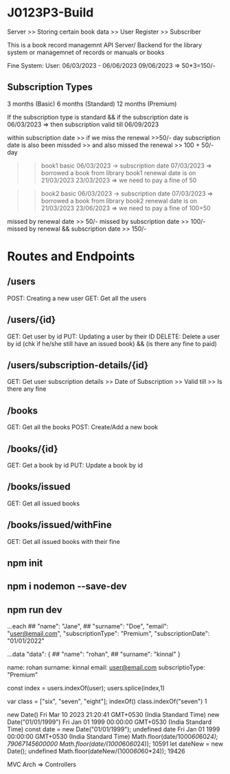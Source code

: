 # J0123P3-Build

Server  >> Storing certain book data
        >> User Register
        >> Subscriber


This is a book record managemnt API Server/ Backend for the library system or managemnet of records or manuals or books

Fine System:
User: 06/03/2023 - 06/06/2023
09/06/2023 => 50*3=150/-


## Subscription Types
3 months (Basic)
6 months (Standard)
12 months (Premium)

If the subscription type is standard && if the subscription date is 06/03/2023
=> then subscription valid till 06/09/2023

within subscription date >> if we miss the renewal >>50/- day
subscription date is also been missded >> and also missed the renewal >> 100 + 50/- day


>> book1
>> basic
>> 06/03/2023 -> subscription date
>> 07/03/2023 => borrowed a book from library
>> book1 renewal date is on 21/03/2023
>> 23/03/2023 => we need to pay a fine of 50


>> book2
>> basic
>> 06/03/2023 -> subscription date
>> 07/03/2023 => borrowed a book from library
>> book2 renewal date is on 21/03/2023
>> 23/06/2023 => we need to pay a fine of 100+50


missed by renewal date >> 50/-
missed by subscription date >> 100/-
missed by renewal && subscription date >> 150/-





# Routes and Endpoints

## /users
POST: Creating a new user
GET: Get all the users

## /users/{id}
GET: Get user by id
PUT: Updating a user by their ID
DELETE: Delete a user by id (chk if he/she still have an issued book) && (is there any fine to paid)

## /users/subscription-details/{id}
GET: Get user subscription details
        >> Date of Subscription
        >> Valid till
        >> Is there any fine

## /books
GET: Get all the books
POST: Create/Add a new book

## /books/{id}
GET: Get a book by id
PUT: Update a book by id

## /books/issued
GET: Get all issued books

## /books/issued/withFine
GET: Get all issued books with their fine




## npm init
## npm i nodemon --save-dev
## npm run dev




...each
     ## "name": "Jane",
     ## "surname": "Doe",
      "email": "user@email.com",
      "subscriptionType": "Premium",
      "subscriptionDate": "01/01/2022"


...data
  "data": {
    ## "name": "rohan",
    ## "surname": "kinnal"
  }

name: rohan
surname: kinnal
email: user@email.com
subscriptioType: "Premium"


  const index = users.indexOf(user);
  users.splice(index,1)


  var class = ["six", "seven", "eight"];
  indexOf()
  class.indexOf("seven")
  1



<!-- Jan 1 1970 UTC //MillSecs -->

  new Date()
Fri Mar 10 2023 21:20:41 GMT+0530 (India Standard Time)
new Date("01/01/1999")
Fri Jan 01 1999 00:00:00 GMT+0530 (India Standard Time)
const date = new Date("01/01/1999");
undefined
date
Fri Jan 01 1999 00:00:00 GMT+0530 (India Standard Time)
Math.floor(date/1000*60*60*24);
79067145600000
Math.floor(date/(1000*60*60*24));
10591
let dateNew = new Date();
undefined
Math.floor(dateNew/(1000*60*60*24));
19426



MVC Arch => Controllers
